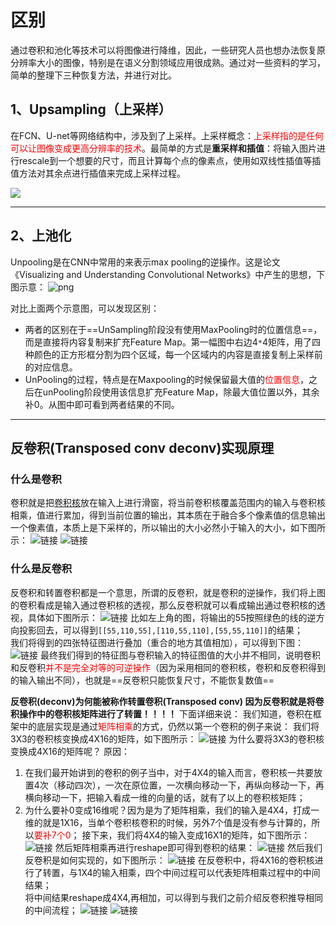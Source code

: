 # 区别
通过卷积和池化等技术可以将图像进行降维，因此，一些研究人员也想办法恢复原分辨率大小的图像，特别是在语义分割领域应用很成熟。通过对一些资料的学习，简单的整理下三种恢复方法，并进行对比。

## 1、Upsampling（上采样）
在FCN、U-net等网络结构中，涉及到了上采样。上采样概念：<font color=#ff0000>上采样指的是任何可以让图像变成更高分辨率的技术</font>。最简单的方式是**重采样和插值**：将输入图片进行rescale到一个想要的尺寸，而且计算每个点的像素点，使用如双线性插值等插值方法对其余点进行插值来完成上采样过程。

![](https://img-blog.csdn.net/20181008201910304?watermark/2/text/aHR0cHM6Ly9ibG9nLmNzZG4ubmV0L3FxXzI3ODcxOTcz/font/5a6L5L2T/fontsize/400/fill/I0JBQkFCMA==/dissolve/70)

---

## 2、上池化

Unpooling是在CNN中常用的来表示max pooling的逆操作。这是论文《Visualizing and Understanding Convolutional Networks》中产生的思想，下图示意：
![png](https://img-blog.csdn.net/20181008201555319?watermark/2/text/aHR0cHM6Ly9ibG9nLmNzZG4ubmV0L3FxXzI3ODcxOTcz/font/5a6L5L2T/fontsize/400/fill/I0JBQkFCMA==/dissolve/70)

对比上面两个示意图，可以发现区别：

- 两者的区别在于==UnSampling阶段没有使用MaxPooling时的位置信息==，而是直接将内容复制来扩充Feature Map。第一幅图中右边4`*`4矩阵，用了四种颜色的正方形框分割为四个区域，每一个区域内的内容是直接复制上采样前的对应信息。
- UnPooling的过程，特点是在Maxpooling的时候保留最大值的<font color=#ff0000>位置信息</font>，之后在unPooling阶段使用该信息扩充Feature Map，除最大值位置以外，其余补0。从图中即可看到两者结果的不同。
---



## 反卷积(Transposed conv deconv)实现原理

### 什么是卷积

卷积就是把[卷积核](https://so.csdn.net/so/search?q=%E5%8D%B7%E7%A7%AF%E6%A0%B8&spm=1001.2101.3001.7020)放在输入上进行滑窗，将当前卷积核覆盖范围内的输入与卷积核相乘，值进行累加，得到当前位置的输出，其本质在于融合多个像素值的信息输出一个像素值，本质上是下采样的，所以输出的大小必然小于输入的大小，如下图所示：
![链接](https://img-blog.csdnimg.cn/817576d6121446c6b82266641c14c757.png?x-oss-process=image/watermark,type_ZHJvaWRzYW5zZmFsbGJhY2s,shadow_50,text_Q1NETiBASnVtaeeIseeskeeskQ==,size_20,color_FFFFFF,t_70,g_se,x_16)
![链接](https://img-blog.csdnimg.cn/1d0693b218564b2781c0bf8b4a634429.png)
### 什么是反卷积

反卷积和转置卷积都是一个意思，所谓的反卷积，就是卷积的逆操作，我们将上图的卷积看成是输入通过卷积核的透视，那么反卷积就可以看成输出通过卷积核的透视，具体如下图所示：
![链接](https://img-blog.csdnimg.cn/6d1fc0152ab54d78b87ec0deb8d6b4eb.png?x-oss-process=image/watermark,type_ZHJvaWRzYW5zZmFsbGJhY2s,shadow_50,text_Q1NETiBASnVtaeeIseeskeeskQ==,size_20,color_FFFFFF,t_70,g_se,x_16)
比如左上角的图，将输出的55按照绿色的线的逆方向投影回去，可以得到`[[55,110,55],[110,55,110],[55,55,110]]`的结果；  
我们将得到的四张特征图进行叠加（重合的地方其值相加），可以得到下图：
![链接](https://img-blog.csdnimg.cn/74c4abdc74a044ebbd813c4b6c860e7f.png?x-oss-process=image/watermark,type_ZHJvaWRzYW5zZmFsbGJhY2s,shadow_50,text_Q1NETiBASnVtaeeIseeskeeskQ==,size_20,color_FFFFFF,t_70,g_se,x_16)
最终我们得到的特征图与卷积输入的特征图值的大小并不相同，说明卷积和反卷积<font color=#ff0000>并不是完全对等的可逆操作</font>（因为采用相同的卷积核，卷积和反卷积得到的输入输出不同），也就是==反卷积只能恢复尺寸，不能恢复数值==

**反卷积(deconv)为何能被称作转置卷积(Transposed conv)
因为反卷积就是将卷积操作中的卷积核矩阵进行了转置！！！！**
下面详细来说：
我们知道，卷积在框架中的底层实现是通过<font color=#ff0000>矩阵相乘</font>的方式，仍然以第一个卷积的例子来说：
我们将3X3的卷积核变换成4X16的矩阵，如下图所示：
![链接](https://img-blog.csdnimg.cn/ccbc8dbcd1f044ad8f15bcf45b68bf9e.png?x-oss-process=image/watermark,type_ZHJvaWRzYW5zZmFsbGJhY2s,shadow_50,text_Q1NETiBASnVtaeeIseeskeeskQ==,size_20,color_FFFFFF,t_70,g_se,x_16)
为什么要将3X3的卷积核变换成4X16的矩阵呢？
原因：
1. 在我们最开始讲到的卷积的例子当中，对于4X4的输入而言，卷积核一共要放置4次（移动四次），一次在原位置，一次横向移动一下，再纵向移动一下，再横向移动一下，把输入看成一维的向量的话，就有了以上的卷积核矩阵；
2. 为什么要补0变成16维呢？因为是为了矩阵相乘，我们的输入是4X4，打成一维的就是1X16，当单个卷积核卷积的时候，另外7个值是没有参与计算的，所以<font color=#ff0000>要补7个0</font>；
接下来，我们将4X4的输入变成16X1的矩阵，如下图所示：
![链接](https://img-blog.csdnimg.cn/5d0d318ff4e54584bfe3d6daba86e76f.png?x-oss-process=image/watermark,type_ZHJvaWRzYW5zZmFsbGJhY2s,shadow_50,text_Q1NETiBASnVtaeeIseeskeeskQ==,size_9,color_FFFFFF,t_70,g_se,x_16)
然后矩阵相乘再进行reshape即可得到卷积的结果：
![链接](https://img-blog.csdnimg.cn/44d0dcfcfcfe4a72a5c73ebeb23e6a5c.png?x-oss-process=image/watermark,type_ZHJvaWRzYW5zZmFsbGJhY2s,shadow_50,text_Q1NETiBASnVtaeeIseeskeeskQ==,size_20,color_FFFFFF,t_70,g_se,x_16)
然后我们反卷积是如何实现的，如下图所示：
![链接](https://img-blog.csdnimg.cn/a47307af1279425393565d43f350d329.png?x-oss-process=image/watermark,type_ZHJvaWRzYW5zZmFsbGJhY2s,shadow_50,text_Q1NETiBASnVtaeeIseeskeeskQ==,size_20,color_FFFFFF,t_70,g_se,x_16)
在反卷积中，将4X16的卷积核进行了转置，与1X4的输入相乘，四个中间过程可以代表矩阵相乘过程中的中间结果；  
将中间结果reshape成4X4,再相加，可以得到与我们之前介绍反卷积推导相同的中间流程；
![链接](https://img-blog.csdnimg.cn/0df7cb33442e43c1a79618410384ed1b.png?x-oss-process=image/watermark,type_ZHJvaWRzYW5zZmFsbGJhY2s,shadow_50,text_Q1NETiBASnVtaeeIseeskeeskQ==,size_20,color_FFFFFF,t_70,g_se,x_16)
![链接](https://img-blog.csdnimg.cn/24ed068e87df42bf9fa674274602033c.png?x-oss-process=image/watermark,type_ZHJvaWRzYW5zZmFsbGJhY2s,shadow_50,text_Q1NETiBASnVtaeeIseeskeeskQ==,size_20,color_FFFFFF,t_70,g_se,x_16)
